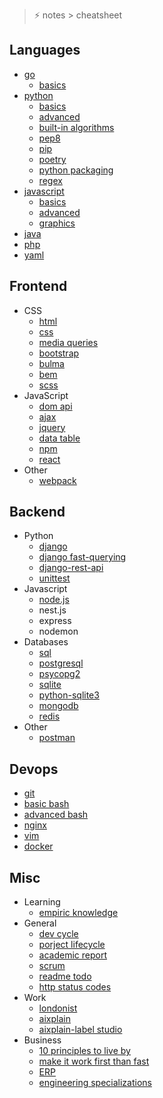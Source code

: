 > ⚡️ notes > cheatsheet

## Languages

- [go](./languages/go.md)
  - [basics](./languages/go.md)
- [python](./languages/python.md)
  - [basics](./languages/python-basics.md)
  - [advanced](./languages/python-advanced.md)
  - [built-in algorithms](./languages/python-algorithms.md)
  - [pep8](./languages/pep8.py)
  - [pip](./languages/pip.md)
  - [poetry](./languages/poetry.md)
  - [python packaging](./languages/python-packaging.md)
  - [regex](./languages/python-regex.md)
- [javascript](./languages/js-basics.md)
  - [basics](./languages/js-basics.md)
  - [advanced](./languages/js-advanced.md)
  - [graphics](./languages/graphics.md)
- [java](./languages/java.md)
- [php](./languages/php.md)
- [yaml](./languages/yaml.md)

## Frontend

- CSS
  - [html](./frontend/html.md)
  - [css](./frontend/css.md)  
  - [media queries](./frontend/media-queries.md)
  - [bootstrap](./frontend/bootstrap.md)
  - [bulma](./frontend/bulma.md)
  - [bem](./frontend/bem.md)
  - [scss](./frontend/scss.md)
- JavaScript
  - [dom api](./frontend/dom.md)
  - [ajax](./frontend/ajax.md)
  - [jquery](./frontend/jquery.md)
  - [data table](./frontend/data-table.md)
  - [npm](./frontend/npm.md)
  - [react](./frontend/react.md)
- Other
  - [webpack](./frontend/webpack.md)

## Backend

- Python 
  - [django](./backend/django.md)
  - [django fast-querying](./backend/django-fast-querying.md)
  - [django-rest-api](./backend/django-rest-api.md)
  - [unittest](./backend/unittest.md)
- Javascript
  - [node.js](./backend/nodejs.md)
  - nest.js
  - express
  - nodemon
- Databases
  - [sql](./backend/sql.md)
  - [postgresql](./backend/postgresql.md)
  - [psycopg2](./backend/psycopg2.md)
  - [sqlite](./backend/sqlite.md)
  - [python-sqlite3](./backend/python-sqlite.md)
  - [mongodb](./backend/mongodb.md)
  - [redis](./backend/redis.md)
- Other
  - [postman](./backend/postman.md)

## Devops

- [git](./devops/git.md)
- [basic bash](./devops/basic_bash.md)
- [advanced bash](./devops/advanced_bash.md)
- [nginx](./devops/nginx.md)
- [vim](./devops/vim.md)
- [docker](./devops/docker.md)

## Misc

- Learning
  - [empiric knowledge](./general/empiric.md)
- General
  - [dev cycle](./general/dev-cycle.md)
  - [porject lifecycle](./general/project-lifecycle.md)
  - [academic report](./general/academic-report.md)
  - [scrum](./general/scrum.md)
  - [readme todo](./general/readme-todo.md)
  - [http status codes](./general/http-status-codes.md)
- Work
  - [londonist](./work/londonist.md)
  - [aixplain](./work/aixplain.md)
  - [aixplain-label studio](./work/aixplain-label-studio.md)
- Business
  - [10 principles to live by](./business/engineer-10-principles.md)
  - [make it work first than fast](./business/makeit-work-right-fast.md)
  - [ERP](./business/erp.md)
  - [engineering specializations](./business/engineer-special.md)
